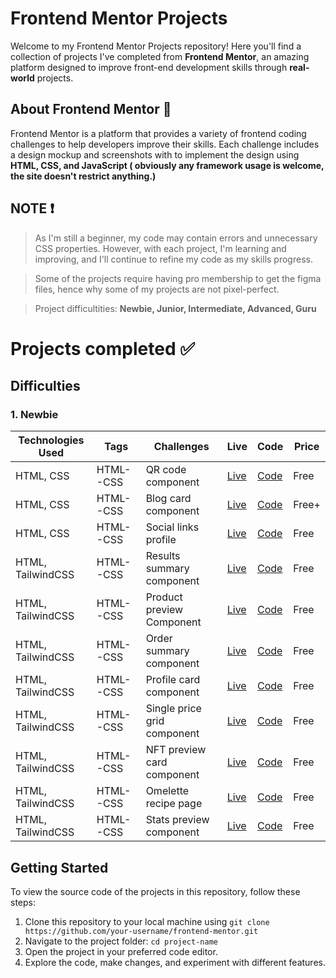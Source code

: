 # Frontend Mentor Projects

Welcome to my Frontend Mentor Projects repository! Here you'll find a collection of projects I've completed from **Frontend Mentor**, an amazing platform designed to improve front-end development skills through **real-world** projects.

## About Frontend Mentor 🎨
Frontend Mentor is a platform that provides a variety of frontend coding challenges to help developers improve their skills. Each challenge includes a design mockup and screenshots with to implement the design using **HTML, CSS, and JavaScript ( obviously any framework usage is welcome, the site doesn't restrict anything.)**

## NOTE ❗
> As I'm still a beginner, my code may contain errors and unnecessary CSS properties. However, with each project, I'm learning and improving, and I'll continue to refine my code as my skills progress.

> Some of the projects require having pro membership to get the figma files, hence why some of my projects are not pixel-perfect.

> Project difficultities: **Newbie, Junior, Intermediate, Advanced, Guru**

# Projects completed ✅ 

## Difficulties

### 1. Newbie

| Technologies Used | Tags  | Challenges | Live | Code | Price |
| --- | --- | --- | --- | --- | --- |
| HTML, CSS | HTML--CSS | QR code component | [Live](https://qr-code-seven-pied.vercel.app/) | [Code](./Qr-code) | Free |
| HTML, CSS | HTML--CSS | Blog card component | [Live](https://blog-card-inky.vercel.app/) | [Code](./Blog-card) | Free+ |
| HTML, CSS | HTML--CSS | Social links profile | [Live](https://social-links-profile-two-azure.vercel.app/) | [Code](./Social-links-profile) | Free |
| HTML, TailwindCSS | HTML--CSS | Results summary component | [Live](https://results-summary-sand.vercel.app/) | [Code](./Results-summary) | Free |
| HTML, TailwindCSS | HTML--CSS | Product preview Component | [Live](https://product-preview-card-component-xi-black.vercel.app/) | [Code](./product-preview-card-component) | Free |
| HTML, TailwindCSS | HTML--CSS | Order summary component | [Live](https://order-summary-component-eight-blond.vercel.app/) | [Code](./Order-summary-component) | Free |
| HTML, TailwindCSS | HTML--CSS | Profile card component | [Live](https://profile-card-component-gray-five.vercel.app/) | [Code](./Profile-card-component) | Free |
| HTML, TailwindCSS | HTML--CSS | Single price grid component| [Live](https://single-price-grid-component-dun-nine.vercel.app/) | [Code](./Single-price-grid-component) | Free |
| HTML, TailwindCSS | HTML--CSS | NFT preview card component| [Live](https://nft-preview-card-component-nu-puce.vercel.app/) | [Code](./nft-preview-card-component) | Free |
| HTML, TailwindCSS | HTML--CSS | Omelette recipe page| [Live](https://recipe-page-dun-xi.vercel.app/) | [Code](./Recipe-page) | Free |
| HTML, TailwindCSS | HTML--CSS | Stats preview component| [Live](https://stats-preview-card-component-theta-six.vercel.app/) | [Code](./stats-preview-card-component) | Free |




## Getting Started 
To view the source code of the projects in this repository, follow these steps:

1. Clone this repository to your local machine using `git clone https://github.com/your-username/frontend-mentor.git`
2. Navigate to the project folder: `cd project-name`
3. Open the project in your preferred code editor.
4. Explore the code, make changes, and experiment with different features.


